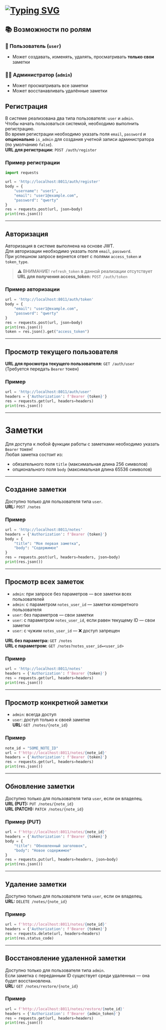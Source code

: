 # [![Typing SVG](https://readme-typing-svg.herokuapp.com?color=%2336BCF7&lines=📝+FastAPI+Notes+Management+API)](https://git.io/typing-svg)

## 📚 Возможности по ролям

### 👤 Пользователь (`user`)
- Может создавать, изменять, удалять, просматривать **только свои** заметки

### 👨‍💼 Администратор (`admin`)
- Может просматривать все заметки
- Может восстанавливать удалённые заметки

## Регистрация

В системе реализована два типа пользователя: `user` и `admin`.  
Чтобы начать пользоваться системой, необходимо выполнить регистрацию.  
Во время регистрации необходимо указать поля `email`, `password` и **опционально** `is_admin` для создания учетной записи администратора (по умолчанию `false`).  
**URL для регистрации:** `POST /auth/register`

### Пример регистрации
```python
import requests

url = 'http://localhost:8011/auth/register'
body = {
    "username": "user1",
    "email": "user1@example.com",
    "password": "qwerty"
}
res = requests.post(url, json=body)
print(res.json())
```

---

## Авторизация

Авторизация в системе выполнена на основе JWT.  
Для авторизации необходимо указать поля `email`, `password`.  
При успешном запросе вернется ответ с полями `access_token` и `token_type`.  
> ⚠️ ВНИМАНИЕ! `refresh_token` в данной реализации отсутствует  
**URL для получения access_token:** `POST /auth/token`

### Пример авторизации
```python
url = 'http://localhost:8011/auth/token'
body = {
    "email": "user1@example.com",
    "password": "qwerty"
}
res = requests.post(url, json=body)
print(res.json())
token = res.json().get("access_token")
```

---

## Просмотр текущего пользователя

**URL для просмотра текущего пользователя:** `GET /auth/user`  
(Требуется передать `Bearer` токен)

### Пример
```python
url = 'http://localhost:8011/auth/user'
headers = {'Authorization': f'Bearer {token}'}
res = requests.get(url, headers=headers)
print(res.json())
```

---

# Заметки

Для доступа к любой функции работы с заметками необходимо указать `Bearer` токен!  
Любая заметка состоит из:
- обязательного поля `title` (максимальная длина 256 символов)
- опционального поля `body` (максимальная длина 65536 символов)

---

## Создание заметки

Доступно только для пользователя типа `user`.  
**URL:** `POST /notes`

### Пример
```python
url = 'http://localhost:8011/notes'
headers = {'Authorization': f'Bearer {token}'}
body = {
    "title": "Моя первая заметка",
    "body": "Содержимое"
}
res = requests.post(url, headers=headers, json=body)
print(res.json())
```

---

## Просмотр всех заметок

- `admin`: при запросе без параметров — все заметки всех пользователей  
- `admin`: с параметром `notes_user_id` — заметки конкретного пользователя  
- `user`: без параметров — свои заметки  
- `user`: с параметром `notes_user_id`, если равен текущему ID — свои заметки  
- `user`: с чужим `notes_user_id` — ❌ доступ запрещен  

**URL без параметра:** `GET /notes`  
**URL с параметром:** `GET /notes?notes_user_id=<user_id>`

### Пример
```python
url = 'http://localhost:8011/notes'
headers = {'Authorization': f'Bearer {token}'}
res = requests.get(url, headers=headers)
print(res.json())
```

---

## Просмотр конкретной заметки

- `admin`: всегда доступ  
- `user`: доступ только к своей заметке  
**URL:** `GET /notes/{note_id}`

### Пример
```python
note_id = "SOME_NOTE_ID"
url = f'http://localhost:8011/notes/{note_id}'
headers = {'Authorization': f'Bearer {token}'}
res = requests.get(url, headers=headers)
print(res.json())
```

---

## Обновление заметки

Доступно только для пользователя типа `user`, если он владелец.  
**URL (PUT):** `PUT /notes/{note_id}`  
**URL (PATCH):** `PATCH /notes/{note_id}`

### Пример (PUT)
```python
url = f'http://localhost:8011/notes/{note_id}'
headers = {'Authorization': f'Bearer {token}'}
body = {
    "title": "Обновленный заголовок",
    "body": "Новое содержимое"
}
res = requests.put(url, headers=headers, json=body)
print(res.json())
```

---

## Удаление заметки

Доступно только для пользователя типа `user`, если он владелец.  
**URL:** `DELETE /notes/{note_id}`

### Пример
```python
url = f'http://localhost:8011/notes/{note_id}'
headers = {'Authorization': f'Bearer {token}'}
res = requests.delete(url, headers=headers)
print(res.status_code)
```

---

## Восстановление удаленной заметки

Доступно только для пользователя типа `admin`.  
Если заметка с переданным ID существует среди удаленных — она будет восстановлена.  
**URL:** `GET /notes/restore/{note_id}`

### Пример
```python
url = f'http://localhost:8011/notes/restore/{note_id}'
headers = {'Authorization': f'Bearer {admin_token}'}
res = requests.get(url, headers=headers)
print(res.json())
```

